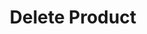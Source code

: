 ---
title: Delete Product
type: endpoint
category: 639ba2628407100061f5faac
slug: delete-product
parentDoc: 639ba2658407100061f5fab9
hidden: false
order: 6
---
